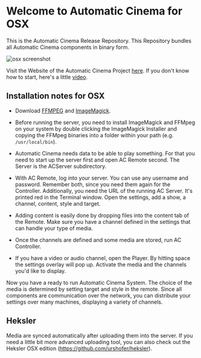 Welcome to Automatic Cinema for OSX
===================================

This is the Automatic Cinema Release Repository. This Repository bundles all Automatic Cinema components in binary form.

![osx screenshot](https://cloud.githubusercontent.com/assets/116976/6587094/26331590-c780-11e4-860d-daee72139232.png)

Visit the Website of the Automatic Cinema Project [here](http://www.automatic-cinema.com). If you don't know how to start, here's a little [video](https://vimeo.com/113450675).


Installation notes for OSX
--------------------------

- Download [FFMPEG](http://ffmpegmac.net) and [ImageMagick](http://cactuslab.com/imagemagick).

- Before running the server, you need to install ImageMagick and FFMpeg on your system by double clicking the ImageMagick Installer and copying the FFMpeg binaries into a folder within your path (e.g. ```/usr/local/bin```).

- Automatic Cinema needs data to be able to play something. For that you need to start up the server first and open AC Remote second. The Server is the ACServer subdirectory.

- With AC Remote, log into your server. You can use any username and password. Remember both, since you need them again for the Controller. Additionally, you need the URL of the running AC Server. It's printed red in the Terminal window. Open the settings, add a show, a channel, content, style and target.

- Adding content is easily done by dropping files into the content tab of the Remote. Make sure you have a channel defined in the settings that can handle your type of media.

- Once the channels are defined and some media are stored, run AC Controller.

- If you have a video or audio channel, open the Player. By hitting space the settings overlay will pop up. Activate the media and the channels you'd like to display.
 
Now you have a ready to run Automatic Cinema System. The choice of the media is determined by setting target and style in the remote. Since all components are communication over the network, you can distribute your settings over many machines, displaying a variety of channels.

Heksler
-------
 
Media are synced automatically after uploading them into the server. If you need a little bit more advanced uploading tool, you can also check out the Heksler OSX edition (https://github.com/urshofer/heksler).